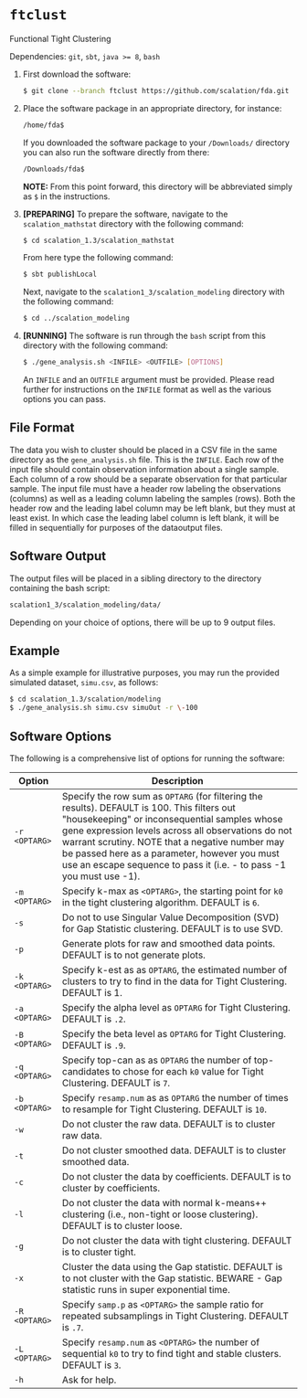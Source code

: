 # `ftclust`
Functional Tight Clustering

Dependencies: `git`, `sbt`, `java >= 8`, `bash`

1. First download the software:

   ```bash
   $ git clone --branch ftclust https://github.com/scalation/fda.git
   ```

2. Place the software package in an appropriate directory, for instance:

   ```bash
   /home/fda$
   ```

   If you downloaded the software package to your `/Downloads/` directory you can also run the software directly from there:

   ```bash
   /Downloads/fda$
   ```

   **NOTE:** From this point forward, this directory will be abbreviated simply as `$` in the instructions.

3. **[PREPARING]** To prepare the software, navigate to the `scalation_mathstat` directory with the following command:

   ```bash
   $ cd scalation_1.3/scalation_mathstat
   ```
   
   From here type the following command:

   ```bash
   $ sbt publishLocal
   ```

   Next, navigate to the `scalation1_3/scalation_modeling` directory with the following command:

   ```bash
   $ cd ../scalation_modeling
   ```

4. **[RUNNING]** The software is run through the `bash` script from this directory with the following command: 

   ```bash
   $ ./gene_analysis.sh <INFILE> <OUTFILE> [OPTIONS]
   ```

   An `INFILE` and an `OUTFILE` argument must be provided. Please read further for instructions on the `INFILE` format as well as the various options you can pass. 

## File Format

The data you wish to cluster should be placed in a CSV file in the same directory as the `gene_analysis.sh` file. 
This is the `INFILE`.
Each row of the input file should contain observation information about a single sample.
Each column of a row should be a separate observation for that particular sample.
The input file must have a header row labeling the observations (columns) as well as a leading column labeling the samples (rows).
Both the header row and the leading label column may be left blank, but they must at least exist.
In which case the leading label column is left blank, it will be filled in sequentially for purposes of the dataoutput files.

## Software Output

The output files will be placed in a sibling directory to the directory containing the bash script: 

```bash
scalation1_3/scalation_modeling/data/
```

Depending on your choice of options, there will be up to 9 output files. 

## Example

As a simple example for illustrative purposes, you may run the provided simulated dataset, `simu.csv`, as follows:

   ```bash
   $ cd scalation_1.3/scalation/modeling
   $ ./gene_analysis.sh simu.csv simuOut -r \-100
   ```

## Software Options

The following is a comprehensive list of options for running the software:

| Option | Description |
| --- | --- |
| `-r <OPTARG>` | Specify the row sum as `OPTARG` (for filtering the results). DEFAULT is 100. This filters out "housekeeping" or inconsequential samples whose gene expression levels across all observations do not warrant scrutiny. NOTE that a negative number may be passed here as a parameter, however you must use an escape sequence to pass it (i.e. - to pass -1 you must use \-1). |
| `-m <OPTARG>` | Specify k-max as `<OPTARG>`, the starting point for `k0` in the tight clustering algorithm. DEFAULT is `6`. |
| `-s`          | Do not to use Singular Value Decomposition (SVD) for Gap Statistic clustering. DEFAULT is to use SVD. |
| `-p`          | Generate plots for raw and smoothed data points. DEFAULT is to not generate plots. |
| `-k <OPTARG>` | Specify k-est as as `OPTARG`, the estimated number of clusters to try to find in the data for Tight Clustering. DEFAULT is 1. |
| `-a <OPTARG>` | Specify the alpha level as `OPTARG` for Tight Clustering. DEFAULT is `.2`. | 
| `-B <OPTARG>` | Specify the beta level as `OPTARG` for Tight Clustering. DEFAULT is `.9`. |
| `-q <OPTARG>` | Specify top-can as as `OPTARG` the number of top-candidates to chose for each `k0` value for Tight Clustering. DEFAULT is `7`. | 
| `-b <OPTARG>` | Specify `resamp.num` as as `OPTARG` the number of times to resample for Tight Clustering. DEFAULT is `10`. |
| `-w`          | Do not cluster the raw data. DEFAULT is to cluster raw data. |  
| `-t`          | Do not cluster smoothed data. DEFAULT is to cluster smoothed data. |
| `-c`          | Do not cluster the data by coefficients. DEFAULT is to cluster by coefficients. |
| `-l`          | Do not cluster the data with normal k-means++ clustering (i.e., non-tight or loose clustering). DEFAULT is to cluster loose. | 
| `-g`          | Do not cluster the data with tight clustering. DEFAULT is to cluster tight. |
| `-x`          | Cluster the data using the Gap statistic. DEFAULT is to not cluster with the Gap statistic. BEWARE - Gap statistic runs in super exponential time. |
| `-R <OPTARG>` | Specify `samp.p` as `<OPTARG>` the sample ratio for repeated subsamplings in Tight Clustering. DEFAULT is `.7`. |
| `-L <OPTARG>` | Specify `resamp.num` as `<OPTARG>` the number of sequential `k0` to try to find tight and stable clusters. DEFAULT is `3`.
| `-h`          | Ask for help. |

